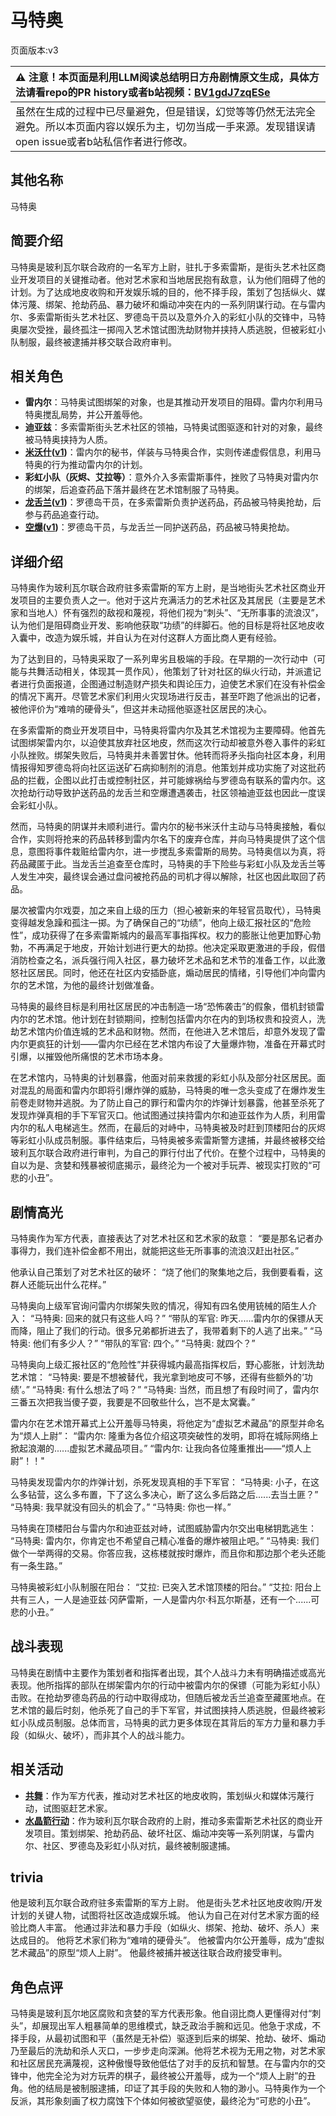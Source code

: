 # 马特奥
页面版本:v3
 

| :warning: 注意！本页面是利用LLM阅读总结明日方舟剧情原文生成，具体方法请看repo的PR history或者b站视频：[BV1gdJ7zqESe](https://www.bilibili.com/video/BV1gdJ7zqESe/)         |
|:----------------------------|
| 虽然在生成的过程中已尽量避免，但是错误，幻觉等等仍然无法完全避免。所以本页面内容以娱乐为主，切勿当成一手来源。发现错误请open issue或者b站私信作者进行修改。|



## 其他名称
马特奥
## 简要介绍
马特奥是玻利瓦尔联合政府的一名军方上尉，驻扎于多索雷斯，是街头艺术社区商业开发项目的关键推动者。他对艺术家和当地居民抱有敌意，认为他们阻碍了他的计划。为了达成地皮收购和开发娱乐城的目的，他不择手段，策划了包括纵火、媒体污蔑、绑架、抢劫药品、暴力破坏和煽动冲突在内的一系列阴谋行动。在与雷内尔、多索雷斯街头艺术社区、罗德岛干员以及意外介入的彩虹小队的交锋中，马特奥屡次受挫，最终孤注一掷闯入艺术馆试图洗劫财物并挟持人质逃脱，但被彩虹小队制服，最终被逮捕并移交联合政府审判。
## 相关角色
-   **雷内尔**：马特奥试图绑架的对象，也是其推动开发项目的阻碍。雷内尔利用马特奥搅乱局势，并公开羞辱他。
-   **迪亚兹**：多索雷斯街头艺术社区的领袖，马特奥试图驱逐和针对的对象，最终被马特奥挟持为人质。
-   **[米沃什](extended_char_mi_wo_shen.md)([v1](../chars/extended_char_mi_wo_shen.md))**：雷内尔的秘书，佯装与马特奥合作，实则传递虚假信息，利用马特奥的行为推动雷内尔的计划。
-   **彩虹小队（灰烬、艾拉等）**：意外介入多索雷斯事件，挫败了马特奥对雷内尔的绑架，后追查药品下落并最终在艺术馆制服了马特奥。
-   **[龙舌兰](char_486_takila.md)([v1](../chars/char_486_takila.md))**：罗德岛干员，在多索雷斯负责护送药品，药品被马特奥抢劫，后参与药品追查行动。
-   **[空爆](char_282_catap.md)([v1](../chars/char_282_catap.md))**：罗德岛干员，与龙舌兰一同护送药品，药品被马特奥抢劫。
## 详细介绍
马特奥作为玻利瓦尔联合政府驻多索雷斯的军方上尉，是当地街头艺术社区商业开发项目的主要负责人之一。他对于这片充满活力的艺术社区及其居民（主要是艺术家和当地人）怀有强烈的敌视和蔑视，将他们视为“刺头”、“无所事事的流浪汉”，认为他们是阻碍商业开发、影响他获取“功绩”的绊脚石。他的目标是将社区地皮收入囊中，改造为娱乐城，并自认为在对付这群人方面比商人更有经验。

为了达到目的，马特奥采取了一系列卑劣且极端的手段。在早期的一次行动中（可能与共舞活动相关，体现其一贯作风），他策划了针对社区的纵火行动，并派遣记者进行负面报道，企图通过制造财产损失和舆论压力，迫使艺术家们在没有补偿金的情况下离开。尽管艺术家们利用火灾现场进行反击，甚至吓跑了他派出的记者，被他评价为“难啃的硬骨头”，但这并未动摇他驱逐社区居民的决心。

在多索雷斯的商业开发项目中，马特奥将雷内尔及其艺术馆视为主要障碍。他首先试图绑架雷内尔，以迫使其放弃社区地皮，然而这次行动却被意外卷入事件的彩虹小队挫败。绑架失败后，马特奥并未善罢甘休。他转而将矛头指向社区本身，利用情报得知罗德岛将向社区运送矿石病抑制剂的消息。他策划并成功实施了对这批药品的拦截，企图以此打击或控制社区，并可能嫁祸给与罗德岛有联系的雷内尔。这次抢劫行动导致护送药品的龙舌兰和空爆遭遇袭击，社区领袖迪亚兹也因此一度误会彩虹小队。

然而，马特奥的阴谋并未顺利进行。雷内尔的秘书米沃什主动与马特奥接触，看似合作，实则将抢来的药品转移到雷内尔名下的废弃仓库，并向马特奥提供了这个信息，意图将事件栽赃给雷内尔，进一步搅乱多索雷斯的局势。马特奥信以为真，将药品藏匿于此。当龙舌兰追查至仓库时，马特奥的手下险些与彩虹小队及龙舌兰等人发生冲突，最终误会通过盘问被抢药品的司机才得以解除，社区也因此取回了药品。

屡次被雷内尔戏耍，加之来自上级的压力（担心被新来的年轻官员取代），马特奥变得越发急躁和孤注一掷。为了确保自己的“功绩”，他向上级汇报社区的“危险性”，成功获得了在多索雷斯城内的最高军事指挥权。权力的膨胀让他更加野心勃勃，不再满足于地皮，开始计划进行更大的劫掠。他决定采取更激进的手段，假借消防检查之名，派兵强行闯入社区，暴力破坏艺术品和艺术节的准备工作，以此激怒社区居民。同时，他还在社区内安插卧底，煽动居民的情绪，引导他们冲向雷内尔的艺术馆，为他的最终计划做准备。

马特奥的最终目标是利用社区居民的冲击制造一场“恐怖袭击”的假象，借机封锁雷内尔的艺术馆。他计划在封锁期间，控制包括雷内尔在内的到场权贵和投资人，洗劫艺术馆内价值连城的艺术品和财物。然而，在他进入艺术馆后，却意外发现了雷内尔更疯狂的计划——雷内尔已经在艺术馆内布设了大量爆炸物，准备在开幕式时引爆，以摧毁他所痛恨的艺术市场本身。

在艺术馆内，马特奥的计划暴露，他面对前来救援的彩虹小队及部分社区居民。面对混乱的局面和雷内尔即将引爆炸弹的威胁，马特奥的唯一念头变成了在爆炸发生前卷走财物并逃脱。为了防止自己的罪行和雷内尔的炸弹计划暴露，他甚至杀死了发现炸弹真相的手下军官灭口。他试图通过挟持雷内尔和迪亚兹作为人质，利用雷内尔的私人电梯逃生。然而，在最后的对峙中，马特奥被及时赶到顶楼阳台的灰烬等彩虹小队成员制服。事件结束后，马特奥被多索雷斯警方逮捕，并最终被移交给玻利瓦尔联合政府进行审判，为自己的罪行付出了代价。在整个过程中，马特奥的自以为是、贪婪和残暴被彻底揭示，最终沦为一个被对手玩弄、被现实打败的“可悲的小丑”。
## 剧情高光
马特奥作为军方代表，直接表达了对艺术社区和艺术家的敌意：
“要是那名记者办事得力，我们连补偿金都不用出，就能把这些无所事事的流浪汉赶出社区。”

他承认自己策划了对艺术社区的破坏：
“烧了他们的聚集地之后，我倒要看看，这群人还能玩出什么花样。”

马特奥向上级军官询问雷内尔绑架失败的情况，得知有四名使用铳械的陌生人介入：
“马特奥: 回来的就只有这些人吗？”
“带队的军官: 昨天......雷内尔的保镖从天而降，阻止了我们的行动。很多兄弟都折进去了，我带着剩下的人逃了出来。”
“马特奥: 他们有多少人？”
“带队的军官: 四个。”
“马特奥: 就四个？”

马特奥向上级汇报社区的“危险性”并获得城内最高指挥权后，野心膨胀，计划洗劫艺术馆：
“马特奥: 要是不想被替代，我光拿到地皮可不够，还得有些额外的‘功绩’。”
“马特奥: 有什么想法了吗？”
“马特奥: 当然，而且想了有段时间了，雷内尔三番五次把我当傻子耍，我要是不回敬些什么，岂不是太窝囊。”

雷内尔在艺术馆开幕式上公开羞辱马特奥，将他定为“虚拟艺术藏品”的原型并命名为“烦人上尉”：
“雷内尔: 隆重为各位介绍这项突破性的发明，即将在城际网络上掀起浪潮的......虚拟艺术藏品项目。”
“雷内尔: 让我向各位隆重推出——“烦人上尉”！！"

马特奥发现雷内尔的炸弹计划，杀死发现真相的手下军官：
“马特奥: 小子，在这么多钻营，这么多布置，下了这么多决心，断了这么多后路之后......去当土匪？”
“马特奥: 我早就没有回头的机会了。”
“马特奥: 你也一样。”

马特奥在顶楼阳台与雷内尔和迪亚兹对峙，试图威胁雷内尔交出电梯钥匙逃生：
“马特奥: 雷内尔，你肯定也不希望自己精心准备的爆炸被阻止吧。”
“马特奥: 我们做个一举两得的交易。你答应我，这栋楼就按时爆炸，而且你和那边那个老头还能有一条生路。”

马特奥被彩虹小队制服在阳台：
“艾拉: 已突入艺术馆顶楼的阳台。”
“艾拉: 阳台上共有三人，一人是迪亚兹·冈萨雷斯，一人是雷内尔·科瓦尔斯基，还有一个......可悲的小丑。”
## 战斗表现
马特奥在剧情中主要作为策划者和指挥者出现，其个人战斗力未有明确描述或高光表现。他所指挥的部队在绑架雷内尔的行动中被雷内尔的保镖（可能为彩虹小队）击败。在抢劫罗德岛药品的行动中取得成功，但随后被龙舌兰追查至藏匿地点。在艺术馆的最后时刻，他杀死了自己的手下军官，并试图挟持人质逃脱，但最终被彩虹小队成员制服。总体而言，马特奥的武力更多体现在其背后的军方力量和暴力手段（如纵火、破坏），而非其个人的战斗能力。
## 相关活动
-   **[共舞](../stories/story_tecno_set_1.md)**：作为军方代表，推动对艺术社区的地皮收购，策划纵火和媒体污蔑行动，试图驱赶艺术家。
-   **[水晶箭行动](../stories/act32side.md)**：作为玻利瓦尔联合政府的上尉，推动多索雷斯艺术社区的商业开发项目。策划绑架、抢劫药品、破坏社区、煽动冲突等一系列阴谋，与雷内尔、社区、罗德岛及彩虹小队对抗，最终被制服逮捕。
## trivia
他是玻利瓦尔联合政府驻多索雷斯的军方上尉。
他是街头艺术社区地皮收购/开发计划的关键人物，试图将社区改造成娱乐城。
他认为自己在对付艺术家方面的经验比商人丰富。
他通过非法和暴力手段（如纵火、绑架、抢劫、破坏、杀人）来达成目的。
他将艺术家们称为“难啃的硬骨头”。
他被雷内尔公开羞辱，成为“虚拟艺术藏品”的原型“烦人上尉”。
他最终被捕并被送往联合政府接受审判。
## 角色点评
马特奥是玻利瓦尔地区腐败和贪婪的军方代表形象。他自诩比商人更懂得对付“刺头”，却展现出军人粗暴简单的思维模式，缺乏政治手腕和远见。他急于求成，不择手段，从最初试图和平（虽然是无补偿）驱逐到后来的绑架、抢劫、破坏、煽动乃至最后的洗劫和杀人灭口，一步步走向深渊。他将艺术视为无用之物，对艺术家和社区居民充满蔑视，这种傲慢导致他低估了对手的反抗和智慧。在与雷内尔的交锋中，他完全沦为对方玩弄的棋子，最终被公开羞辱，成为一个“烦人上尉”的丑角。他的结局是被制服逮捕，印证了其手段的失败和人物的渺小。马特奥作为一个反派，其形象刻画了权力腐蚀下个体如何被欲望驱使，最终沦为“可悲的小丑”。